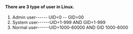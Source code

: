 #### There are 3 type of user in Linux.
1. Admin user------ UID=0 -- GID=00
2. System user------UID=1-999 AND GID=1-999
3. Normal user------UID=1000-60000 AND GID 1000-6000
